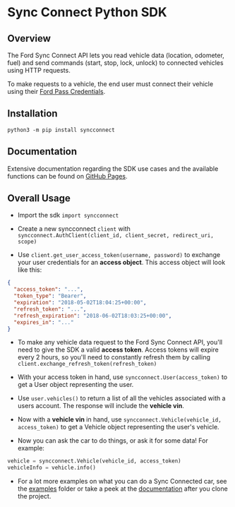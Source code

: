 # Sync Connect Python SDK

## Overview

The Ford Sync Connect API lets you read vehicle data (location, odometer, fuel) and send commands (start, stop, lock, unlock) to connected vehicles using HTTP requests.

To make requests to a vehicle, the end user must connect their vehicle using their [Ford Pass Credentials](https://owner.ford.com/fordpass/fordpass-sync-connect.html).

## Installation
```
python3 -m pip install syncconnect
```

## Documentation

Extensive documentation regarding the SDK use cases and the available functions can be found on [GitHub Pages](https://ianjwhite99.github.io/sync-connect-sdk/).

## Overall Usage

* Import the sdk `import syncconnect`
* Create a new syncconnect `client` with `syncconnect.AuthClient(client_id, client_secret, redirect_uri, scope)`

* Use `client.get_user_access_token(username, password)` to exchange your user credentials for an **access object**. This access object will look like this:

```json
{
  "access_token": "...",
  "token_type": "Bearer",
  "expiration": "2018-05-02T18:04:25+00:00",
  "refresh_token": "...",
  "refresh_expiration": "2018-06-02T18:03:25+00:00",
  "expires_in": "..."
}
```

* To make any vehicle data request to the Ford Sync Connect API, you'll need to give the SDK a valid **access token**. Access tokens will expire every 2 hours, so you'll need to constantly refresh them by calling `client.exchange_refresh_token(refresh_token)`

* With your access token in hand, use `syncconnect.User(access_token)` to get a User object representing the user.

* Use `user.vehicles()` to return a list of all the vehicles associated with a users account. The response will include the **vehicle vin**.

* Now with a **vehicle vin** in hand, use `syncconnect.Vehicle(vehicle_id, access_token)` to get a Vehicle object representing the user's vehicle.

* Now you can ask the car to do things, or ask it for some data! For example:

```python
vehicle = syncconnect.Vehicle(vehicle_id, access_token)
vehicleInfo = vehicle.info()
```

* For a lot more examples on what you can do a Sync Connected car, see the [examples](/examples) folder or take a peek at the [documentation](https://ianjwhite99.github.io/sync-connect-sdk/) after you clone the project.
